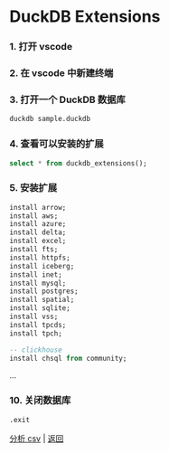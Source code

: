 # DuckDB Extensions

### 1. 打开 vscode

### 2. 在 vscode 中新建终端

### 3. 打开一个 DuckDB 数据库

```bash
duckdb sample.duckdb
```

### 4. 查看可以安装的扩展

```sql
select * from duckdb_extensions();
```

### 5. 安装扩展

```sql
install arrow;
install aws;
install azure;
install delta;
install excel;
install fts;
install httpfs;
install iceberg;
install inet;
install mysql;
install postgres;
install spatial;
install sqlite;
install vss;
install tpcds;
install tpch;

-- clickhouse
install chsql from community;

```

...

### 10. 关闭数据库

```sql
.exit
```

[分析 csv](05-csv.md) | [返回](README.md)
